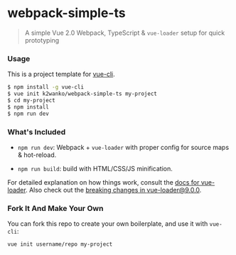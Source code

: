 # webpack-simple-ts

> A simple Vue 2.0 Webpack, TypeScript & `vue-loader` setup for quick prototyping

### Usage

This is a project template for [vue-cli](https://github.com/vuejs/vue-cli).

``` bash
$ npm install -g vue-cli
$ vue init k2wanko/webpack-simple-ts my-project
$ cd my-project
$ npm install
$ npm run dev
```

### What's Included

- `npm run dev`: Webpack + `vue-loader` with proper config for source maps & hot-reload.

- `npm run build`: build with HTML/CSS/JS minification.

For detailed explanation on how things work, consult the [docs for vue-loader](http://vuejs.github.io/vue-loader). Also check out the [breaking changes in vue-loader@9.0.0](https://github.com/vuejs/vue-loader/releases/tag/v9.0.0).

### Fork It And Make Your Own

You can fork this repo to create your own boilerplate, and use it with `vue-cli`:

``` bash
vue init username/repo my-project
```

